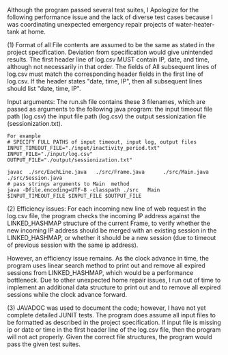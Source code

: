 Although the program passed several test suites, I Apologize for the following performance issue and the lack of diverse test cases because I was coordinating unexpected emergency repair projects of water-heater-tank at home.

(1) Format of all File contents are assumed to be the same as stated in the project specification. Deviation from specification would give unintended results. 
The first header line of log.csv MUST contain IP, date, and time, although not necessarily in that order. 
The fields of All subsequent lines of log.csv must match the corresponding header fields in the first line of log.csv.
If the header states "date, time, IP", then all subsequent lines should list "date, time, IP".

Input arguments: The run.sh file contains these 3 filenames, which are passed as arguments to the following java program:
	the input timeout file path (log.csv)
	the input file path (log.csv)
	the output sessionization file (sessionization.txt).

	For example 
	# SPECIFY FULL PATHS of input timeout, input log, output files
	INPUT_TIMEOUT_FILE="./input/inactivity_period.txt"
	INPUT_FILE="./input/log.csv" 
	OUTPUT_FILE="./output/sessionization.txt" 

	javac  ./src/EachLine.java   ./src/Frame.java      ./src/Main.java      ./src/Session.java
	# pass strings arguments to Main  method
	java -Dfile.encoding=UTF-8 -classpath ./src   Main	$INPUT_TIMEOUT_FILE	$INPUT_FILE	$OUTPUT_FILE

(2) Efficiency issues:
For each incoming new line of web request in the log.csv file, the program checks the incoming IP address against the LINKED_HASHMAP structure of the current Frame, to verify whether the new incoming IP address should be merged with an existing session in the LINKED_HASHMAP, or whether it should be a new session (due to timeout of previous session with the same ip address).

However, an efficiency issue remains. As the clock advance in time, the program uses linear search method to print out and remove all expired sessions from LINKED_HASHMAP, which would be a performance bottleneck. Due to other unexpected home repair issues, I run out of time to implement an  additional data structure  to print out and to remove all expired sessions while the clock advance forward.

(3) JAVADOC was used to document the code; however, I have not yet complete detailed JUNIT tests. The program does assume all input files to be formatted as described in the project specification. If input file is missing ip or date or time in the first header line of the log.csv file, then the program will not act properly. Given the correct file structures, the program would pass the given test suites.
